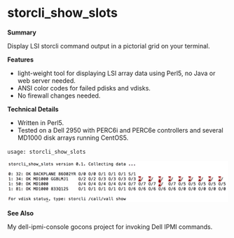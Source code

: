 storcli_show_slots
==================

**Summary**

Display LSI storcli command output in a pictorial grid on your terminal.

**Features**

- light-weight tool for displaying LSI array data using Perl5, no Java or web server needed.
- ANSI color codes for failed pdisks and vdisks.
- No firewall changes needed.

**Technical Details**

- Written in Perl5.
- Tested on a Dell 2950 with PERC6i and PERC6e controllers and several MD1000 disk arrays running CentOS5.

`usage: storcli_show_slots`

![storcli_show_slots screenshot](storcli_show_slots.png?raw=true "storcli_show_slots screenshot")

**See Also**

My dell-ipmi-console gocons project for invoking Dell IPMI commands.

